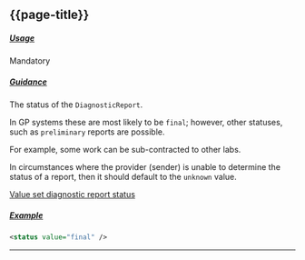## {{page-title}}

<h5><ins>Usage</ins></h5>

<span class="mro-circle mandatory" title="Mandatory"></span> Mandatory


<h5><ins>Guidance</ins></h5>

The status of the `DiagnosticReport`. 

In GP systems these are most likely to be `final`; however, other statuses, such as `preliminary` reports are possible.

For example, some work can be sub-contracted to other labs.

In circumstances where the provider (sender) is unable to determine the status of a report, then it should default to the `unknown` value.

<i class="fa fa-link"></i> [Value set diagnostic report status](http://hl7.org/fhir/R4B/valueset-diagnostic-report-status.html)


<h5><ins>Example</ins></h5>

```xml
<status value="final" />
```

---